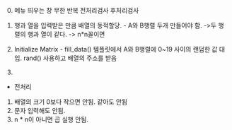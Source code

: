 0. 메뉴 띄우는 창 무한 반복
전처리검사 후처리검사

1. 행과 열을 입력받은 만큼 배열의 동적할당. - A와 B행렬 두개 만들어야 함.
->두 행렬의 행과 열이 같다. -> n*n꼴이면 
2. Initialize Matrix - fill_data() 템플릿에서 A와 B행렬에 0~19 사이의 랜덤한 값 대입. rand() 사용하고
 배열의 주소를 받음
3. 


+ 전처리
1. 배열의 크기 0보다 작으면 안됨. 같아도 안됨
2. 문자 입력해도 안됨.
3. n * n이 아니면 곱 실행 안됨.